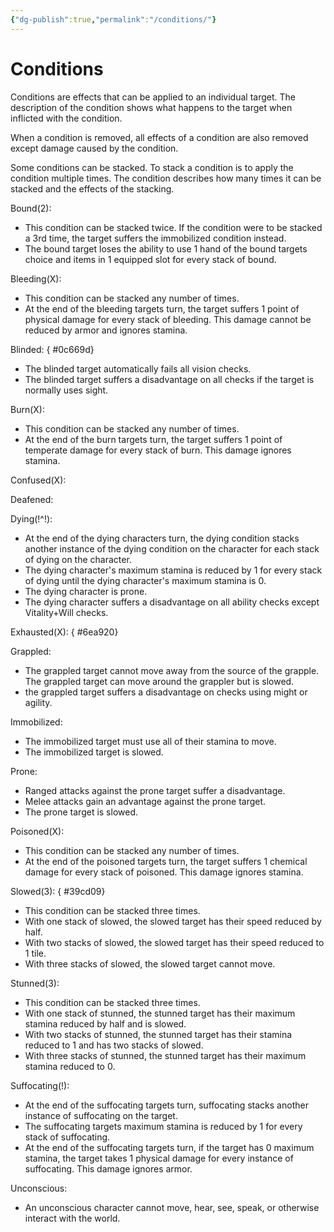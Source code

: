 ```yaml
---
{"dg-publish":true,"permalink":"/conditions/"}
---
```


# Conditions

Conditions are effects that can be applied to an individual target. The description of the condition shows what happens to the target when inflicted with the condition. 

When a condition is removed, all effects of a condition are also removed except damage caused by the condition.

Some conditions can be stacked. To stack a condition is to apply the condition multiple times. The condition describes how many times it can be stacked and the effects of the stacking.

Bound(2):
- This condition can be stacked twice. If the condition were to be stacked a 3rd time, the target suffers the immobilized condition instead.
- The bound target loses the ability to use 1 hand of the bound targets choice and items in 1 equipped slot for every stack of bound.

Bleeding(X):
- This condition can be stacked any number of times.
- At the end of the bleeding targets turn, the target suffers 1 point of physical damage for every stack of bleeding. This damage cannot be reduced by armor and ignores stamina.

Blinded:
{ #0c669d}

- The blinded target automatically fails all vision checks.
- The blinded target suffers a disadvantage on all checks if the target is normally uses sight.

Burn(X):
- This condition can be stacked any number of times.
- At the end of the burn targets turn, the target suffers 1 point of temperate damage for every stack of burn. This damage ignores stamina.

Confused(X):

Deafened:

Dying(!^!):
- At the end of the dying characters turn, the dying condition stacks another instance of the dying condition on the character for each stack of dying on the character.
- The dying character's maximum stamina is reduced by 1 for every stack of dying until the dying character's maximum stamina is 0.
- The dying character is prone.
- The dying character suffers a disadvantage on all ability checks except Vitality+Will checks.



Exhausted(X):
{ #6ea920}




Grappled:
- The grappled target cannot move away from the source of the grapple. The grappled target can move around the grappler but is slowed.
- the grappled target suffers a disadvantage on checks using might or agility.

Immobilized:
- The immobilized target must use all of their stamina to move.
- The immobilized target is slowed.

Prone:
- Ranged attacks against the prone target suffer a disadvantage. 
- Melee attacks gain an advantage against the prone target.
- The prone target is slowed.

Poisoned(X):
- This condition can be stacked any number of times.
- At the end of the poisoned targets turn, the target suffers 1 chemical damage for every stack of poisoned. This damage ignores stamina.

Slowed(3):
{ #39cd09}

- This condition can be stacked three times.
- With one stack of slowed, the slowed target has their speed reduced by half.
- With two stacks of slowed, the slowed target has their speed reduced to 1 tile.
- With three stacks of slowed, the slowed target cannot move.

Stunned(3):
- This condition can be stacked three times.
- With one stack of stunned, the stunned target has their maximum stamina reduced by half and is slowed.
- With two stacks of stunned, the stunned target has their stamina reduced to 1 and has two stacks of slowed.
- With three stacks of stunned, the stunned target has their maximum stamina reduced to 0.

Suffocating(!):
- At the end of the suffocating targets turn, suffocating stacks another instance of suffocating on the target.
- The suffocating targets maximum stamina is reduced by 1 for every stack of suffocating.
- At the end of the suffocating targets turn, if the target has 0 maximum stamina, the target takes 1 physical damage for every instance of suffocating. This damage ignores armor.

Unconscious:
- An unconscious character cannot move, hear, see, speak, or otherwise interact with the world.

